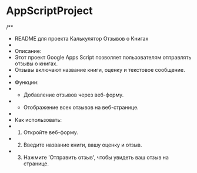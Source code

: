 # AppScriptProject
/**
 * README для проекта Калькулятор Отзывов о Книгах
 * 
 * Описание:
 * Этот проект Google Apps Script позволяет пользователям отправлять отзывы о книгах.
 * Отзывы включают название книги, оценку и текстовое сообщение.
 * 
 * Функции:
 * - Добавление отзывов через веб-форму.
 * - Отображение всех отзывов на веб-странице.
 *
 * Как использовать:
 * 1. Откройте веб-форму.
 * 2. Введите название книги, вашу оценку и отзыв.
 * 3. Нажмите 'Отправить отзыв', чтобы увидеть ваш отзыв на странице.
